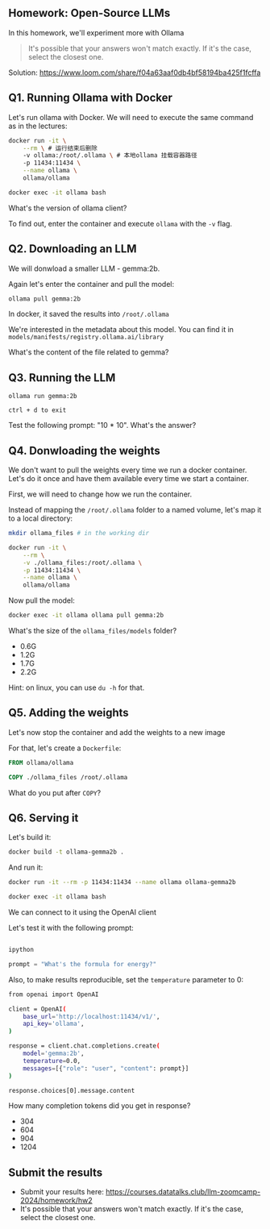 ## Homework: Open-Source LLMs

In this homework, we'll experiment more with Ollama

> It's possible that your answers won't match exactly. If it's the case, select the closest one.

Solution: https://www.loom.com/share/f04a63aaf0db4bf58194ba425f1fcffa

## Q1. Running Ollama with Docker

Let's run ollama with Docker. We will need to execute the 
same command as in the lectures:

```bash
docker run -it \
    --rm \ # 运行结束后删除
    -v ollama:/root/.ollama \ # 本地ollama 挂载容器路径
    -p 11434:11434 \
    --name ollama \
    ollama/ollama

docker exec -it ollama bash
```


What's the version of ollama client? 

To find out, enter the container and execute `ollama` with the `-v` flag.


## Q2. Downloading an LLM 

We will donwload a smaller LLM - gemma:2b. 

Again let's enter the container and pull the model:

```bash
ollama pull gemma:2b
```

In docker, it saved the results into `/root/.ollama`

We're interested in the metadata about this model. You can find
it in `models/manifests/registry.ollama.ai/library`

What's the content of the file related to gemma?

## Q3. Running the LLM

```
ollama run gemma:2b

ctrl + d to exit
```

Test the following prompt: "10 * 10". What's the answer?

## Q4. Donwloading the weights 

We don't want to pull the weights every time we run
a docker container. Let's do it once and have them available
every time we start a container.

First, we will need to change how we run the container.

Instead of mapping the `/root/.ollama` folder to a named volume,
let's map it to a local directory:

```bash
mkdir ollama_files # in the working dir

docker run -it \
    --rm \
    -v ./ollama_files:/root/.ollama \
    -p 11434:11434 \
    --name ollama \
    ollama/ollama
```

Now pull the model:

```bash
docker exec -it ollama ollama pull gemma:2b 
```

What's the size of the `ollama_files/models` folder? 

* 0.6G
* 1.2G
* 1.7G
* 2.2G

Hint: on linux, you can use `du -h` for that.

## Q5. Adding the weights 

Let's now stop the container and add the weights 
to a new image

For that, let's create a `Dockerfile`:

```dockerfile
FROM ollama/ollama

COPY ./ollama_files /root/.ollama
```

What do you put after `COPY`?

## Q6. Serving it 

Let's build it:

```bash
docker build -t ollama-gemma2b .
```

And run it:

```bash
docker run -it --rm -p 11434:11434 --name ollama ollama-gemma2b

docker exec -it ollama bash
```

We can connect to it using the OpenAI client

Let's test it with the following prompt:

```python

ipython

prompt = "What's the formula for energy?"
```

Also, to make results reproducible, set the `temperature` parameter to 0:

```bash
from openai import OpenAI

client = OpenAI(
    base_url='http://localhost:11434/v1/',
    api_key='ollama',
)

response = client.chat.completions.create(
    model='gemma:2b',
    temperature=0.0,
    messages=[{"role": "user", "content": prompt}]
)

response.choices[0].message.content
```

How many completion tokens did you get in response?

* 304
* 604
* 904
* 1204

## Submit the results

* Submit your results here: https://courses.datatalks.club/llm-zoomcamp-2024/homework/hw2
* It's possible that your answers won't match exactly. If it's the case, select the closest one.
